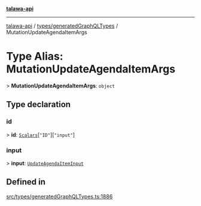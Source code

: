 [**talawa-api**](../../../README.md)

***

[talawa-api](../../../modules.md) / [types/generatedGraphQLTypes](../README.md) / MutationUpdateAgendaItemArgs

# Type Alias: MutationUpdateAgendaItemArgs

\> **MutationUpdateAgendaItemArgs**: `object`

## Type declaration

### id

\> **id**: [`Scalars`](Scalars.md)\[`"ID"`\]\[`"input"`\]

### input

\> **input**: [`UpdateAgendaItemInput`](UpdateAgendaItemInput.md)

## Defined in

[src/types/generatedGraphQLTypes.ts:1886](https://github.com/PalisadoesFoundation/talawa-api/blob/3a5276aff43f5de4f7fab3ec9683a420dcdc7a06/src/types/generatedGraphQLTypes.ts#L1886)
